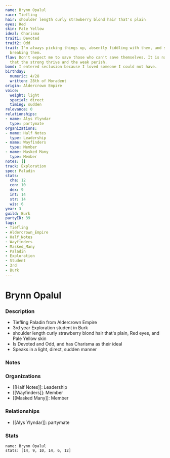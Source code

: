 ```yaml
---
name: Brynn Opalul
race: Tiefling
hair: shoulder length curly strawberry blond hair that's plain
eyes: Red
skin: Pale Yellow
ideal: Charisma
trait1: Devoted
trait2: Odd
trait: I'm always picking things up, absently fiddling with them, and sometimes accidentally
  breaking them.
flaw: Don't expect me to save those who can't save themselves. It is nature's way
  that the strong thrive and the weak perish.
bond: I entered seclusion because I loved someone I could not have.
birthday:
  numeric: 4/28
  written: 28th of Moradent
origin: Aldercrown Empire
voice:
  weight: light
  spacial: direct
  timing: sudden
relevance: 0
relationships:
- name: Alys Ylyndar
  type: partymate
organizations:
- name: Half Notes
  type: Leadership
- name: Wayfinders
  type: Member
- name: Masked Many
  type: Member
notes: []
track: Exploration
spec: Paladin
stats:
  cha: 12
  con: 10
  dex: 9
  int: 14
  str: 14
  wis: 6
year: 3
guild: Burk
partyID: 39
tags:
- Tiefling
- Aldercrown_Empire
- Half_Notes
- Wayfinders
- Masked_Many
- Paladin
- Exploration
- Student
- 3rd
- Burk
---
```

# Brynn Opalul
### Description
- Tiefling Paladin from Aldercrown Empire
- 3rd year Exploration student in Burk
- shoulder length curly strawberry blond hair that's plain, Red eyes, and Pale Yellow skin
- Is Devoted and Odd, and has Charisma as their ideal
- Speaks in a light, direct, sudden manner

### Notes

### Organizations
- [[Half Notes]]: Leadership
- [[Wayfinders]]: Member
- [[Masked Many]]: Member

### Relationships
- [[Alys Ylyndar]]: partymate

### Stats
```statblock
name: Brynn Opalul
stats: [14, 9, 10, 14, 6, 12]
```